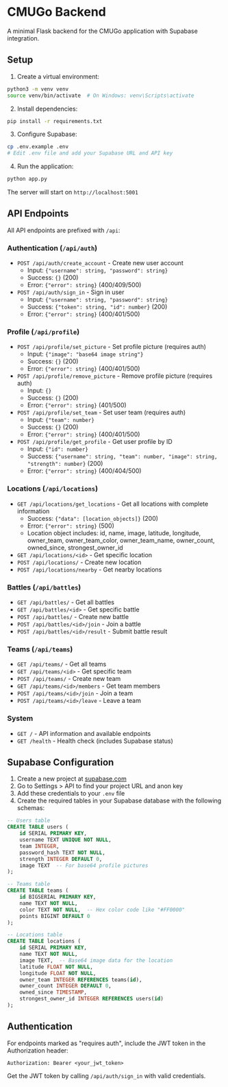 # CMUGo Backend

A minimal Flask backend for the CMUGo application with Supabase integration.

## Setup

1. Create a virtual environment:
```bash
python3 -m venv venv
source venv/bin/activate  # On Windows: venv\Scripts\activate
```

2. Install dependencies:
```bash
pip install -r requirements.txt
```

3. Configure Supabase:
```bash
cp .env.example .env
# Edit .env file and add your Supabase URL and API key
```

4. Run the application:
```bash
python app.py
```

The server will start on `http://localhost:5001`

## API Endpoints

All API endpoints are prefixed with `/api`:

### Authentication (`/api/auth`)
- `POST /api/auth/create_account` - Create new user account
  - Input: `{"username": string, "password": string}`
  - Success: `{}` (200)
  - Error: `{"error": string}` (400/409/500)
- `POST /api/auth/sign_in` - Sign in user
  - Input: `{"username": string, "password": string}`
  - Success: `{"token": string, "id": number}` (200)
  - Error: `{"error": string}` (400/401/500)

### Profile (`/api/profile`)
- `POST /api/profile/set_picture` - Set profile picture (requires auth)
  - Input: `{"image": "base64 image string"}`
  - Success: `{}` (200)
  - Error: `{"error": string}` (400/401/500)
- `POST /api/profile/remove_picture` - Remove profile picture (requires auth)
  - Input: `{}`
  - Success: `{}` (200)
  - Error: `{"error": string}` (401/500)
- `POST /api/profile/set_team` - Set user team (requires auth)
  - Input: `{"team": number}`
  - Success: `{}` (200)
  - Error: `{"error": string}` (400/401/500)
- `POST /api/profile/get_profile` - Get user profile by ID
  - Input: `{"id": number}`
  - Success: `{"username": string, "team": number, "image": string, "strength": number}` (200)
  - Error: `{"error": string}` (400/404/500)

### Locations (`/api/locations`)
- `GET /api/locations/get_locations` - Get all locations with complete information
  - Success: `{"data": [location_objects]}` (200)
  - Error: `{"error": string}` (500)
  - Location object includes: id, name, image, latitude, longitude, owner_team, owner_team_color, owner_team_name, owner_count, owned_since, strongest_owner_id
- `GET /api/locations/<id>` - Get specific location
- `POST /api/locations/` - Create new location
- `POST /api/locations/nearby` - Get nearby locations

### Battles (`/api/battles`)
- `GET /api/battles/` - Get all battles
- `GET /api/battles/<id>` - Get specific battle
- `POST /api/battles/` - Create new battle
- `POST /api/battles/<id>/join` - Join a battle
- `POST /api/battles/<id>/result` - Submit battle result

### Teams (`/api/teams`)
- `GET /api/teams/` - Get all teams
- `GET /api/teams/<id>` - Get specific team
- `POST /api/teams/` - Create new team
- `GET /api/teams/<id>/members` - Get team members
- `POST /api/teams/<id>/join` - Join a team
- `POST /api/teams/<id>/leave` - Leave a team

### System
- `GET /` - API information and available endpoints
- `GET /health` - Health check (includes Supabase status)

## Supabase Configuration

1. Create a new project at [supabase.com](https://supabase.com)
2. Go to Settings > API to find your project URL and anon key
3. Add these credentials to your `.env` file
4. Create the required tables in your Supabase database with the following schemas:

```sql
-- Users table
CREATE TABLE users (
    id SERIAL PRIMARY KEY,
    username TEXT UNIQUE NOT NULL,
    team INTEGER,
    password_hash TEXT NOT NULL,
    strength INTEGER DEFAULT 0,
    image TEXT  -- For base64 profile pictures
);

-- Teams table
CREATE TABLE teams (
    id BIGSERIAL PRIMARY KEY,
    name TEXT NOT NULL,
    color TEXT NOT NULL,  -- Hex color code like "#FF0000"
    points BIGINT DEFAULT 0
);

-- Locations table
CREATE TABLE locations (
    id SERIAL PRIMARY KEY,
    name TEXT NOT NULL,
    image TEXT,  -- Base64 image data for the location
    latitude FLOAT NOT NULL,
    longitude FLOAT NOT NULL,
    owner_team INTEGER REFERENCES teams(id),
    owner_count INTEGER DEFAULT 0,
    owned_since TIMESTAMP,
    strongest_owner_id INTEGER REFERENCES users(id)
);
```

## Authentication

For endpoints marked as "requires auth", include the JWT token in the Authorization header:
```
Authorization: Bearer <your_jwt_token>
```

Get the JWT token by calling `/api/auth/sign_in` with valid credentials.
